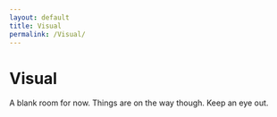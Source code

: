 ```yaml
---
layout: default
title: Visual
permalink: /Visual/
---
```


# Visual
A blank room for now. Things are on the way though. Keep an eye out.

